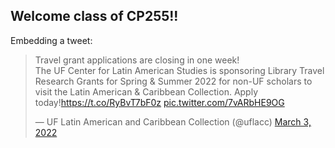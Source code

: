 ## Welcome class of CP255!!

Embedding a tweet:

<blockquote class="twitter-tweet"><p lang="en" dir="ltr">Travel grant applications are closing in one week! <br>The UF Center for Latin American Studies is sponsoring Library Travel Research Grants for Spring &amp; Summer 2022 for non-UF scholars to visit the Latin American &amp; Caribbean Collection. Apply today!<a href="https://t.co/RyBvT7bF0z">https://t.co/RyBvT7bF0z</a> <a href="https://t.co/7vARbHE9OG">pic.twitter.com/7vARbHE9OG</a></p>&mdash; UF Latin American and Caribbean Collection (@uflacc) <a href="https://twitter.com/uflacc/status/1499495617646587915?ref_src=twsrc%5Etfw">March 3, 2022</a></blockquote> <script async src="https://platform.twitter.com/widgets.js" charset="utf-8"></script>

